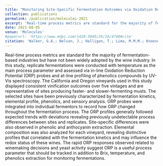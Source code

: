 ```yaml
---
title: "Monitoring Site-Specific Fermentation Outcomes via Oxidation Reduction Potential and UV-Vis Spectroscopy to Characterize “Hidden” Parameters of Pinot Noir Wine Fermentations"
collection: publications
permalink: /publication/molecules-2021
excerpt: 'Real-time process metrics are standard for the majority of fermentation-based industries but have not been widely adopted by the wine industry. In this study, replicate fermentations were conducted with temperature as the main process parameter and assessed via in-line Oxidation Reduction Potential (ORP) probes and at-line profiling of phenolics compounds by UV-Vis spectroscopy...'
date: 2021-08-05
venue: 'Molecules'
#paperurl: 'https://www.mdpi.com/1420-3049/26/16/4748#cite'
citation: 'Walker, G.A.; Nelson, J.; Halligan, T.; Lima, M.M.M.; Knoesen, A.; Runnebaum, R.C. Monitoring Site-Specific Fermentation Outcomes via Oxidation Reduction Potential and UV-Vis Spectroscopy to Characterize “Hidden” Parameters of Pinot Noir Wine Fermentations. Molecules 2021, 26, 4748. https://doi.org/10.3390/molecules26164748'
---
```

Real-time process metrics are standard for the majority of fermentation-based industries but have not been widely adopted by the wine industry. In this study, replicate fermentations were conducted with temperature as the main process parameter and assessed via in-line Oxidation Reduction Potential (ORP) probes and at-line profiling of phenolics compounds by UV-Vis spectroscopy. The California and Oregon vineyards used in this study displayed consistent vinification outcomes over five vintages and are representative of sites producing faster- and slower-fermenting musts. The selected sites have been previously characterized by fermentation kinetics, elemental profile, phenolics, and sensory analysis. ORP probes were integrated into individual fermentors to record how ORP changed throughout the fermentation process. The ORP profiles generally followed expected trends with deviations revealing previously undetectable process differences between sites and replicates. Site-specific differences were also observed in phenolic and anthocyanin extraction. Elemental composition was also analyzed for each vineyard, revealing distinctive profiles that correlated with the fermentation kinetics and may influence the redox status of these wines. The rapid ORP responses observed related to winemaking decisions and yeast activity suggest ORP is a useful process parameter that should be tracked in addition to Brix, temperature, and phenolics extraction for monitoring fermentations.
